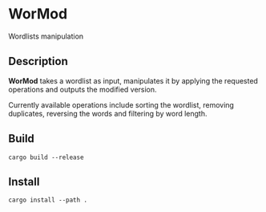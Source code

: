 # WorMod

Wordlists manipulation

## Description

**WorMod** takes a wordlist as input, manipulates it by applying the requested operations and outputs the modified version.

Currently available operations include sorting the wordlist, removing duplicates, reversing the words and filtering by word length.

## Build

```
cargo build --release
```

## Install

```
cargo install --path .
```
